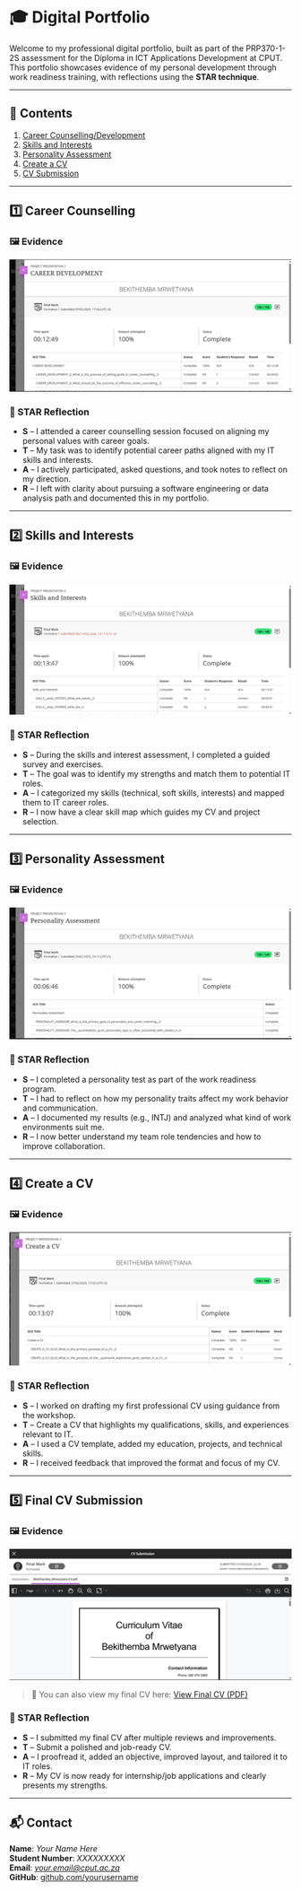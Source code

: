 # 🎓 Digital Portfolio 

Welcome to my professional digital portfolio, built as part of the PRP370-1-2S assessment for the Diploma in ICT Applications Development at CPUT. This portfolio showcases evidence of my personal development through work readiness training, with reflections using the **STAR technique**.

---

## 📌 Contents

1. [Career Counselling/Development](#career-counselling)
2. [Skills and Interests](#skills-and-interests)
3. [Personality Assessment](#personality-assessment)
4. [Create a CV](#create-a-cv)
5. [CV Submission](#final-cv-submission)

---

## 1️⃣ Career Counselling

### 🖼️ Evidence

![Career Counselling Screenshot](screenshots/Career-Development.png)

### 🌟 STAR Reflection

- **S** – I attended a career counselling session focused on aligning my personal values with career goals.
- **T** – My task was to identify potential career paths aligned with my IT skills and interests.
- **A** – I actively participated, asked questions, and took notes to reflect on my direction.
- **R** – I left with clarity about pursuing a software engineering or data analysis path and documented this in my portfolio.

---

## 2️⃣ Skills and Interests

### 🖼️ Evidence

![Skills and Interests Screenshot](screenshots/Skills-and-Interests.png)

### 🌟 STAR Reflection

- **S** – During the skills and interest assessment, I completed a guided survey and exercises.
- **T** – The goal was to identify my strengths and match them to potential IT roles.
- **A** – I categorized my skills (technical, soft skills, interests) and mapped them to IT career roles.
- **R** – I now have a clear skill map which guides my CV and project selection.

---

## 3️⃣ Personality Assessment

### 🖼️ Evidence

![Personality Assessment Screenshot](screenshots/Personality-Assessment.png)

### 🌟 STAR Reflection

- **S** – I completed a personality test as part of the work readiness program.
- **T** – I had to reflect on how my personality traits affect my work behavior and communication.
- **A** – I documented my results (e.g., INTJ) and analyzed what kind of work environments suit me.
- **R** – I now better understand my team role tendencies and how to improve collaboration.

---

## 4️⃣ Create a CV

### 🖼️ Evidence

![CV Draft Screenshot](screenshots/Create-a-CV.png)

### 🌟 STAR Reflection

- **S** – I worked on drafting my first professional CV using guidance from the workshop.
- **T** – Create a CV that highlights my qualifications, skills, and experiences relevant to IT.
- **A** – I used a CV template, added my education, projects, and technical skills.
- **R** – I received feedback that improved the format and focus of my CV.

---

## 5️⃣ Final CV Submission

### 🖼️ Evidence

![Final CV Submission Screenshot](screenshots/CV-Submission.png)

> 📎 You can also view my final CV here: [View Final CV (PDF)](docs/cv.pdf)

### 🌟 STAR Reflection

- **S** – I submitted my final CV after multiple reviews and improvements.
- **T** – Submit a polished and job-ready CV.
- **A** – I proofread it, added an objective, improved layout, and tailored it to IT roles.
- **R** – My CV is now ready for internship/job applications and clearly presents my strengths.

---

## 📬 Contact

**Name**: *Your Name Here*  
**Student Number**: *XXXXXXXXX*  
**Email**: *your.email@cput.ac.za*  
**GitHub**: [github.com/yourusername](https://github.com/yourusername)

